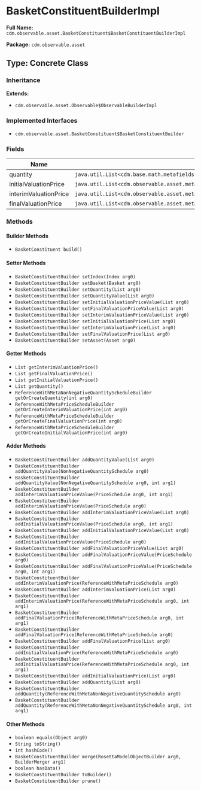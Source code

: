# BasketConstituentBuilderImpl

**Full Name:** `cdm.observable.asset.BasketConstituent$BasketConstituentBuilderImpl`

**Package:** `cdm.observable.asset`

## Type: Concrete Class

### Inheritance

**Extends:**
- `cdm.observable.asset.Observable$ObservableBuilderImpl`

### Implemented Interfaces

- `cdm.observable.asset.BasketConstituent$BasketConstituentBuilder`

### Fields

| Name | Type | Description |
|------|------|-------------|
| quantity | `java.util.List<cdm.base.math.metafields.ReferenceWithMetaNonNegativeQuantitySchedule$ReferenceWithMetaNonNegativeQuantityScheduleBuilder>` |  |
| initialValuationPrice | `java.util.List<cdm.observable.asset.metafields.ReferenceWithMetaPriceSchedule$ReferenceWithMetaPriceScheduleBuilder>` |  |
| interimValuationPrice | `java.util.List<cdm.observable.asset.metafields.ReferenceWithMetaPriceSchedule$ReferenceWithMetaPriceScheduleBuilder>` |  |
| finalValuationPrice | `java.util.List<cdm.observable.asset.metafields.ReferenceWithMetaPriceSchedule$ReferenceWithMetaPriceScheduleBuilder>` |  |

### Methods

#### Builder Methods

- `BasketConstituent build()`

#### Setter Methods

- `BasketConstituentBuilder setIndex(Index arg0)`
- `BasketConstituentBuilder setBasket(Basket arg0)`
- `BasketConstituentBuilder setQuantity(List arg0)`
- `BasketConstituentBuilder setQuantityValue(List arg0)`
- `BasketConstituentBuilder setInitialValuationPriceValue(List arg0)`
- `BasketConstituentBuilder setFinalValuationPriceValue(List arg0)`
- `BasketConstituentBuilder setInterimValuationPriceValue(List arg0)`
- `BasketConstituentBuilder setInitialValuationPrice(List arg0)`
- `BasketConstituentBuilder setInterimValuationPrice(List arg0)`
- `BasketConstituentBuilder setFinalValuationPrice(List arg0)`
- `BasketConstituentBuilder setAsset(Asset arg0)`

#### Getter Methods

- `List getInterimValuationPrice()`
- `List getFinalValuationPrice()`
- `List getInitialValuationPrice()`
- `List getQuantity()`
- `ReferenceWithMetaNonNegativeQuantityScheduleBuilder getOrCreateQuantity(int arg0)`
- `ReferenceWithMetaPriceScheduleBuilder getOrCreateInterimValuationPrice(int arg0)`
- `ReferenceWithMetaPriceScheduleBuilder getOrCreateFinalValuationPrice(int arg0)`
- `ReferenceWithMetaPriceScheduleBuilder getOrCreateInitialValuationPrice(int arg0)`

#### Adder Methods

- `BasketConstituentBuilder addQuantityValue(List arg0)`
- `BasketConstituentBuilder addQuantityValue(NonNegativeQuantitySchedule arg0)`
- `BasketConstituentBuilder addQuantityValue(NonNegativeQuantitySchedule arg0, int arg1)`
- `BasketConstituentBuilder addInterimValuationPriceValue(PriceSchedule arg0, int arg1)`
- `BasketConstituentBuilder addInterimValuationPriceValue(PriceSchedule arg0)`
- `BasketConstituentBuilder addInterimValuationPriceValue(List arg0)`
- `BasketConstituentBuilder addInitialValuationPriceValue(PriceSchedule arg0, int arg1)`
- `BasketConstituentBuilder addInitialValuationPriceValue(List arg0)`
- `BasketConstituentBuilder addInitialValuationPriceValue(PriceSchedule arg0)`
- `BasketConstituentBuilder addFinalValuationPriceValue(List arg0)`
- `BasketConstituentBuilder addFinalValuationPriceValue(PriceSchedule arg0)`
- `BasketConstituentBuilder addFinalValuationPriceValue(PriceSchedule arg0, int arg1)`
- `BasketConstituentBuilder addInterimValuationPrice(ReferenceWithMetaPriceSchedule arg0)`
- `BasketConstituentBuilder addInterimValuationPrice(List arg0)`
- `BasketConstituentBuilder addInterimValuationPrice(ReferenceWithMetaPriceSchedule arg0, int arg1)`
- `BasketConstituentBuilder addFinalValuationPrice(ReferenceWithMetaPriceSchedule arg0, int arg1)`
- `BasketConstituentBuilder addFinalValuationPrice(ReferenceWithMetaPriceSchedule arg0)`
- `BasketConstituentBuilder addFinalValuationPrice(List arg0)`
- `BasketConstituentBuilder addInitialValuationPrice(ReferenceWithMetaPriceSchedule arg0)`
- `BasketConstituentBuilder addInitialValuationPrice(ReferenceWithMetaPriceSchedule arg0, int arg1)`
- `BasketConstituentBuilder addInitialValuationPrice(List arg0)`
- `BasketConstituentBuilder addQuantity(List arg0)`
- `BasketConstituentBuilder addQuantity(ReferenceWithMetaNonNegativeQuantitySchedule arg0)`
- `BasketConstituentBuilder addQuantity(ReferenceWithMetaNonNegativeQuantitySchedule arg0, int arg1)`

#### Other Methods

- `boolean equals(Object arg0)`
- `String toString()`
- `int hashCode()`
- `BasketConstituentBuilder merge(RosettaModelObjectBuilder arg0, BuilderMerger arg1)`
- `boolean hasData()`
- `BasketConstituentBuilder toBuilder()`
- `BasketConstituentBuilder prune()`

